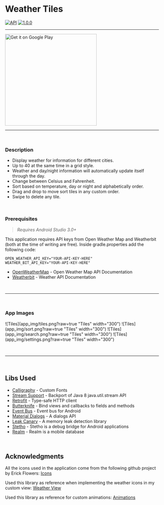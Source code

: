 # Weather Tiles

[![API](https://img.shields.io/badge/API-16%2B-blue.svg?style=flat)](https://android-arsenal.com/api?level=16)
[![1.0.0](https://img.shields.io/badge/version-1.0.0-blue.svg)](http://git.bp.lan:3000/exc414/WeatherTiles)



-----


<a href="https://play.google.com/store/apps/details?id=io.bluephoenix.weathertiles.production.release&hl=en&utm_source=global_co&utm_medium=prtnr&utm_content=Mar2515&utm_campaign=PartBadge&pcampaignid=MKT-AC-global-none-all-co-pr-py-PartBadges-Oct1515-1"><img alt="Get it on Google Play" src="https://play.google.com/intl/en_us/badges/images/apps/en-play-badge-border.png" width="300" /></a>



-----

<br>

### Description

* Display weather for information for different cities.
* Up to 40 at the same time in a grid style.
* Weather and day/night information will automatically update itself through the day.
* Change between Celsius and Fahrenheit.
* Sort based on temperature, day or night and alphabetically order.
* Drag and drop to move sort tiles in any custom order.
* Swipe to delete any tile.


<br>

### Prerequisites

> *Requires Android Studio 3.0+*

This application requires API keys from Open Weather Map and Weatherbit (both at the time of writing are free). Inside gradle.properties add the following code: 

```
OPEN_WEATHER_API_KEY="YOUR-API-KEY-HERE"
WEATHER_BIT_API_KEY="YOUR-API-KEY-HERE"
```

* [OpenWeatherMap](https://openweathermap.org/api) - Open Weather Map API Documentation
* [Weatherbit](https://www.weatherbit.io/api) - Weather API Documentation

<br>

-----

<br>

### App Images

![Tiles](app_img/tiles.png?raw=true "Tiles"  width="300") ![Tiles](app_img/sort.png?raw=true "Tiles"  width="300")
![Tiles](app_img/search.png?raw=true "Tiles"  width="300") ![Tiles](app_img/settings.png?raw=true "Tiles"  width="300")

<br>

-----

<br>

## Libs Used

* [Calligraphy](https://github.com/chrisjenx/Calligraphy) - Custom Fonts
* [Stream Support](https://github.com/streamsupport/streamsupport) - Backport of Java 8 java.util.stream API
* [Retrofit](https://github.com/square/retrofit) - Type-safe HTTP client
* [Butterknife](https://github.com/JakeWharton/butterknife) - Bind views and callbacks to fields and methods
* [Event Bus](https://github.com/greenrobot/EventBus) - Event bus for Android
* [Material Dialogs](https://github.com/afollestad/material-dialogs) - A dialogs API
* [Leak Canary](https://github.com/square/leakcanary) - A memory leak detection library
* [Stetho](https://github.com/facebook/stetho) - Stetho is a debug bridge for Android applications
* [Realm](https://github.com/realm/realm-java) - Realm is a mobile database

<br>

## Acknowledgments

All the icons used in the application come from the following github project by Erick Flowers: [Icons](http://erikflowers.github.io/weather-icons/)

Used this library as reference when implementing the weather icons in my custom view: [Weather View](https://github.com/pwittchen/WeatherIconView) 

Used this library as reference for custom animations: [Animations](https://github.com/81813780/AVLoadingIndicatorView)

